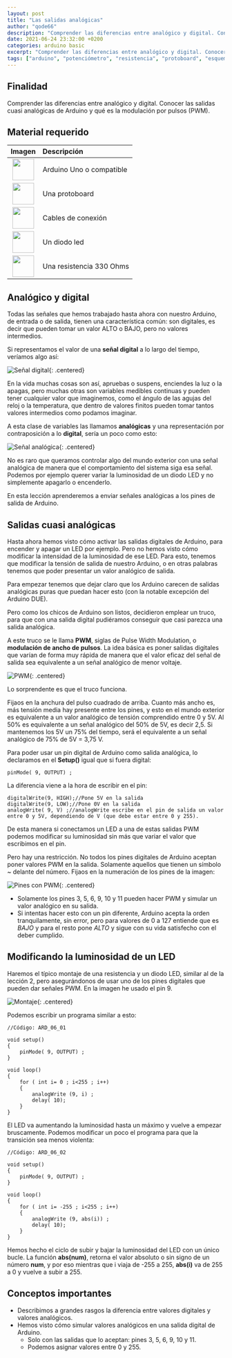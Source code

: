 ```yaml
---
layout: post
title: "Las salidas analógicas"
author: "qode66"
description: "Comprender las diferencias entre analógico y digital. Conocer las salidas cuasi analógicas de Arduino y qué es la modulación por pulsos (PWM)."
date: 2021-06-24 23:32:00 +0200
categories: arduino basic
excerpt: "Comprender las diferencias entre analógico y digital. Conocer las salidas cuasi analógicas de Arduino y qué es la modulación por pulsos (PWM)."
tags: ["arduino", "potenciómetro", "resistencia", "protoboard", "esquema eléctrico", "pulsador", "PWM"]
---
```


[img1]: /assets/imatges/ard/ard_06_01.png "Señal digital"
[img2]: /assets/imatges/ard/ard_06_02.png "Señal analógica"
[img3]: /assets/imatges/ard/ard_06_03.png "PWM"
[img4]: /assets/imatges/ard/ard_06_04.png "Salidas con PWM"
[img5]: /assets/imatges/ard/ard_06_05.png "Esquema de montaje"

## Finalidad

Comprender las diferencias entre analógico y digital. Conocer las salidas cuasi analógicas de Arduino y qué es la modulación por pulsos (PWM).

## Material requerido

|                                 Imagen                                 | Descripción               |
| :--------------------------------------------------------------------: | :----------------------- |
|   <img src="/assets/imatges/mat/mat_unor3.png" width="50" height="50">    | Arduino Uno o compatible |
| <img src="/assets/imatges/mat/mat_protoboard.png" width="50" height="50"> | Una protoboard           |
|   <img src="/assets/imatges/mat/mat_cables.png" width="50" height="50">   | Cables de conexión       |
|    <img src="/assets/imatges/mat/mat_led.png" width="50" height="50">     | Un diodo led             |
|  <img src="/assets/imatges/mat/mat_resis330.png" width="50" height="50">  | Una resistencia 330 Ohms |

## Analógico y digital

Todas las señales que hemos trabajado hasta ahora con nuestro Arduino, de
entrada o de salida, tienen una característica común: son digitales, es
decir que pueden tomar un valor ALTO o BAJO, pero no valores intermedios.

Si representamos el valor de una **señal digital** a lo largo del tiempo,
veríamos algo así:

![Señal digital][img1]{: .centered}

En la vida muchas cosas son así, apruebas o suspens, enciendes la luz o
la apagas, pero muchas otras son variables medibles continuas y pueden
tener cualquier valor que imaginemos, como el ángulo de las agujas del
reloj o la temperatura, que dentro de valores finitos pueden tomar tantos
valores intermedios como podamos imaginar.

A esta clase de variables las llamamos **analógicas** y una
representación por contraposición a lo **digital**, sería un poco como esto:

![Señal analógica][img2]{: .centered}

No es raro que queramos controlar algo del mundo exterior con una
señal analógica de manera que el comportamiento del sistema siga
esa señal. Podemos por ejemplo querer variar la luminosidad de un
diodo LED y no simplemente apagarlo o encenderlo.

En esta lección aprenderemos a enviar señales analógicas a los pines de salida
de Arduino.

## Salidas cuasi analógicas

Hasta ahora hemos visto cómo activar las salidas digitales de Arduino, para
encender y apagar un LED por ejemplo. Pero no hemos visto cómo modificar la
intensidad de la luminosidad de ese LED. Para esto, tenemos que modificar la
tensión de salida de nuestro Arduino, o en otras palabras tenemos que poder
presentar un valor analógico de salida.

Para empezar tenemos que dejar claro que los Arduino carecen de salidas
analógicas puras que puedan hacer esto (con la notable excepción del
Arduino DUE).

Pero como los chicos de Arduino son listos, decidieron emplear un truco,
para que con una salida digital pudiéramos conseguir que casi parezca una
salida analógica.

A este truco se le llama **PWM**, siglas de Pulse Width Modulation, o
**modulación de ancho de pulsos**. La idea básica es poner salidas
digitales que varían de forma muy rápida de manera que el valor eficaz
del señal de salida sea equivalente a un señal analógico de menor
voltaje.

![PWM][img3]{: .centered}

Lo sorprendente es que el truco funciona.

Fijaos en la anchura del pulso cuadrado de arriba. Cuanto más ancho es,
más tensión media hay presente entre los pines, y esto en el mundo
exterior es equivalente a un valor analógico de tensión comprendido entre 0 y
5V. Al 50% es equivalente a un señal analógico del 50% de 5V, es decir
2,5. Si mantenemos los 5V un 75% del tiempo, será el equivalente a un señal
analógico de 75% de 5V = 3,75 V.

Para poder usar un pin digital de Arduino como salida analógica, lo
declaramos en el **Setup()** igual que si fuera digital:

```Arduino
pinMode( 9, OUTPUT) ;
```

La diferencia viene a la hora de escribir en el pin:

```Arduino
digitalWrite(9, HIGH);//Pone 5V en la salida
digitalWrite(9, LOW);//Pone 0V en la salida
analogWrite( 9, V) ;//analogWrite escribe en el pin de salida un valor entre 0 y 5V, dependiendo de V (que debe estar entre 0 y 255).
```

De esta manera si conectamos un LED a una de estas salidas PWM
podemos modificar su luminosidad sin más que variar el valor que
escribimos en el pin.

Pero hay una restricción. No todos los pines digitales de Arduino aceptan
poner valores PWM en la salida. Solamente aquellos que tienen un símbolo ~
delante del número. Fijaos en la numeración de los pines de la imagen:

![Pines con PWM][img4]{: .centered}

- Solamente los pines 3, 5, 6, 9, 10 y 11 pueden hacer PWM y simular un valor analógico en su salida.
- Si intentas hacer esto con un pin diferente, Arduino acepta la orden tranquilamente, sin error, pero para valores de 0 a 127 entiende que es _BAJO_ y para el resto pone _ALTO_ y sigue con su vida satisfecho con el deber cumplido.

## Modificando la luminosidad de un LED

Haremos el típico montaje de una resistencia y un diodo LED, similar al de
la lección 2, pero asegurándonos de usar uno de los pines digitales que pueden
dar señales PWM. En la imagen he usado el pin 9.

![Montaje][img5]{: .centered}

Podemos escribir un programa similar a esto:

```Arduino
//Código: ARD_06_01

void setup()
{
    pinMode( 9, OUTPUT) ;
}

void loop()
{
    for ( int i= 0 ; i<255 ; i++)
    {
        analogWrite (9, i) ;
        delay( 10);
    }
}
```

El LED va aumentando la luminosidad hasta un máximo y vuelve a empezar
bruscamente. Podemos modificar un poco el programa para que la transición
sea menos violenta:

```Arduino
//Código: ARD_06_02

void setup()
{
    pinMode( 9, OUTPUT) ;
}

void loop()
{
    for ( int i= -255 ; i<255 ; i++)
    {
        analogWrite (9, abs(i)) ;
        delay( 10);
    }
}
```

Hemos hecho el ciclo de subir y bajar la luminosidad del LED con un único
bucle. La función **abs(num)**, retorna el valor absoluto o sin signo
de un número **num**, y por eso mientras que i viaja de -255 a 255,
**abs(i)** va de 255 a 0 y vuelve a subir a 255.

## Conceptos importantes

- Describimos a grandes rasgos la diferencia entre valores digitales y valores
  analógicos.
- Hemos visto cómo simular valores analógicos en una salida digital de
  Arduino.
  - Solo con las salidas que lo aceptan: pines 3, 5, 6, 9, 10 y 11.
  - Podemos asignar valores entre 0 y 255.

